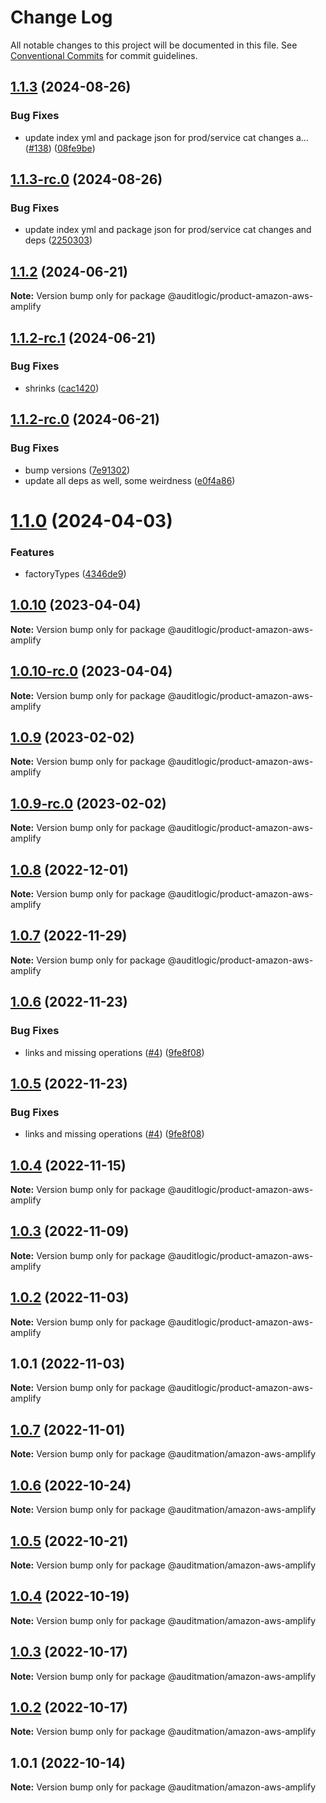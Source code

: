 # Change Log

All notable changes to this project will be documented in this file.
See [Conventional Commits](https://conventionalcommits.org) for commit guidelines.

## [1.1.3](https://github.com/auditlogic/product/compare/@auditlogic/product-amazon-aws-amplify@1.1.2...@auditlogic/product-amazon-aws-amplify@1.1.3) (2024-08-26)


### Bug Fixes

* update index yml and package json for prod/service cat changes a… ([#138](https://github.com/auditlogic/product/issues/138)) ([08fe9be](https://github.com/auditlogic/product/commit/08fe9beb1c8457462a19bc69caa02e6212d97e1a))





## [1.1.3-rc.0](https://github.com/auditlogic/product/compare/@auditlogic/product-amazon-aws-amplify@1.1.2...@auditlogic/product-amazon-aws-amplify@1.1.3-rc.0) (2024-08-26)


### Bug Fixes

* update index yml and package json for prod/service cat changes and deps ([2250303](https://github.com/auditlogic/product/commit/225030363a363608240135b7ebed386b28f01e4b))





## [1.1.2](https://github.com/auditlogic/product/compare/@auditlogic/product-amazon-aws-amplify@1.1.2-rc.1...@auditlogic/product-amazon-aws-amplify@1.1.2) (2024-06-21)

**Note:** Version bump only for package @auditlogic/product-amazon-aws-amplify





## [1.1.2-rc.1](https://github.com/auditlogic/product/compare/@auditlogic/product-amazon-aws-amplify@1.1.2-rc.0...@auditlogic/product-amazon-aws-amplify@1.1.2-rc.1) (2024-06-21)


### Bug Fixes

* shrinks ([cac1420](https://github.com/auditlogic/product/commit/cac14200fefcd8183ab69fe89a47bd3f70f563e9))





## [1.1.2-rc.0](https://github.com/auditlogic/product/compare/@auditlogic/product-amazon-aws-amplify@1.1.0...@auditlogic/product-amazon-aws-amplify@1.1.2-rc.0) (2024-06-21)


### Bug Fixes

* bump versions ([7e91302](https://github.com/auditlogic/product/commit/7e913023b8b312150ed7762c32fbbe616be71de5))
* update all deps as well, some weirdness ([e0f4a86](https://github.com/auditlogic/product/commit/e0f4a864714e2d3de6bbf3da014d5312fe53be2f))





# [1.1.0](https://github.com/auditlogic/product/compare/@auditlogic/product-amazon-aws-amplify@1.0.10...@auditlogic/product-amazon-aws-amplify@1.1.0) (2024-04-03)


### Features

* factoryTypes ([4346de9](https://github.com/auditlogic/product/commit/4346de92693aee892fccf725338ffc7b80ab182b))





## [1.0.10](https://github.com/auditlogic/product/compare/@auditlogic/product-amazon-aws-amplify@1.0.9...@auditlogic/product-amazon-aws-amplify@1.0.10) (2023-04-04)

**Note:** Version bump only for package @auditlogic/product-amazon-aws-amplify





## [1.0.10-rc.0](https://github.com/auditlogic/product/compare/@auditlogic/product-amazon-aws-amplify@1.0.9...@auditlogic/product-amazon-aws-amplify@1.0.10-rc.0) (2023-04-04)

**Note:** Version bump only for package @auditlogic/product-amazon-aws-amplify





## [1.0.9](https://github.com/auditlogic/product/compare/@auditlogic/product-amazon-aws-amplify@1.0.8...@auditlogic/product-amazon-aws-amplify@1.0.9) (2023-02-02)

**Note:** Version bump only for package @auditlogic/product-amazon-aws-amplify





## [1.0.9-rc.0](https://github.com/auditlogic/product/compare/@auditlogic/product-amazon-aws-amplify@1.0.8...@auditlogic/product-amazon-aws-amplify@1.0.9-rc.0) (2023-02-02)

**Note:** Version bump only for package @auditlogic/product-amazon-aws-amplify





## [1.0.8](https://github.com/auditlogic/product/compare/@auditlogic/product-amazon-aws-amplify@1.0.7...@auditlogic/product-amazon-aws-amplify@1.0.8) (2022-12-01)

**Note:** Version bump only for package @auditlogic/product-amazon-aws-amplify





## [1.0.7](https://github.com/auditlogic/product/compare/@auditlogic/product-amazon-aws-amplify@1.0.6...@auditlogic/product-amazon-aws-amplify@1.0.7) (2022-11-29)

**Note:** Version bump only for package @auditlogic/product-amazon-aws-amplify





## [1.0.6](https://github.com/auditlogic/product/compare/@auditlogic/product-amazon-aws-amplify@1.0.4...@auditlogic/product-amazon-aws-amplify@1.0.6) (2022-11-23)


### Bug Fixes

* links and missing operations ([#4](https://github.com/auditlogic/product/issues/4)) ([9fe8f08](https://github.com/auditlogic/product/commit/9fe8f08fe7c57fdb79f991ac35bd6ac2e7dcad38))





## [1.0.5](https://github.com/auditlogic/product/compare/@auditlogic/product-amazon-aws-amplify@1.0.4...@auditlogic/product-amazon-aws-amplify@1.0.5) (2022-11-23)


### Bug Fixes

* links and missing operations ([#4](https://github.com/auditlogic/product/issues/4)) ([9fe8f08](https://github.com/auditlogic/product/commit/9fe8f08fe7c57fdb79f991ac35bd6ac2e7dcad38))





## [1.0.4](https://github.com/auditlogic/product/compare/@auditlogic/product-amazon-aws-amplify@1.0.3...@auditlogic/product-amazon-aws-amplify@1.0.4) (2022-11-15)

**Note:** Version bump only for package @auditlogic/product-amazon-aws-amplify





## [1.0.3](https://github.com/auditlogic/product/compare/@auditlogic/product-amazon-aws-amplify@1.0.2...@auditlogic/product-amazon-aws-amplify@1.0.3) (2022-11-09)

**Note:** Version bump only for package @auditlogic/product-amazon-aws-amplify





## [1.0.2](https://github.com/auditlogic/product/compare/@auditlogic/product-amazon-aws-amplify@1.0.1...@auditlogic/product-amazon-aws-amplify@1.0.2) (2022-11-03)

**Note:** Version bump only for package @auditlogic/product-amazon-aws-amplify





## 1.0.1 (2022-11-03)

**Note:** Version bump only for package @auditlogic/product-amazon-aws-amplify





## [1.0.7](https://github.com/auditmation/store-content/compare/@auditmation/amazon-aws-amplify@1.0.6...@auditmation/amazon-aws-amplify@1.0.7) (2022-11-01)

**Note:** Version bump only for package @auditmation/amazon-aws-amplify





## [1.0.6](https://github.com/auditmation/store-content/compare/@auditmation/amazon-aws-amplify@1.0.5...@auditmation/amazon-aws-amplify@1.0.6) (2022-10-24)

**Note:** Version bump only for package @auditmation/amazon-aws-amplify





## [1.0.5](https://github.com/auditmation/store-content/compare/@auditmation/amazon-aws-amplify@1.0.4...@auditmation/amazon-aws-amplify@1.0.5) (2022-10-21)

**Note:** Version bump only for package @auditmation/amazon-aws-amplify





## [1.0.4](https://github.com/auditmation/store-content/compare/@auditmation/amazon-aws-amplify@1.0.3...@auditmation/amazon-aws-amplify@1.0.4) (2022-10-19)

**Note:** Version bump only for package @auditmation/amazon-aws-amplify





## [1.0.3](https://github.com/auditmation/store-content/compare/@auditmation/amazon-aws-amplify@1.0.2...@auditmation/amazon-aws-amplify@1.0.3) (2022-10-17)

**Note:** Version bump only for package @auditmation/amazon-aws-amplify





## [1.0.2](https://github.com/auditmation/store-content/compare/@auditmation/amazon-aws-amplify@1.0.1...@auditmation/amazon-aws-amplify@1.0.2) (2022-10-17)

**Note:** Version bump only for package @auditmation/amazon-aws-amplify





## 1.0.1 (2022-10-14)

**Note:** Version bump only for package @auditmation/amazon-aws-amplify
